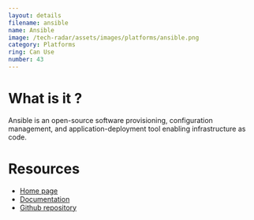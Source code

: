 ```yaml
---
layout: details
filename: ansible 
name: Ansible
image: /tech-radar/assets/images/platforms/ansible.png 
category: Platforms
ring: Can Use
number: 43
---
```


# What is it ?
Ansible is an open-source software provisioning, configuration management, and application-deployment tool enabling infrastructure as code.

# Resources
- [Home page](https://www.ansible.com/)
- [Documentation](https://docs.ansible.com/)
- [Github repository](https://github.com/ansible/ansible)


